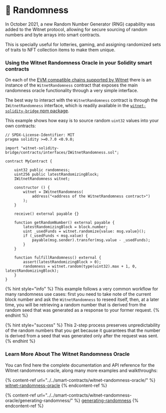 # 🎲 Randomness

In October 2021, a new Random Number Generator (RNG) capability was added to the Witnet protocol, allowing for secure sourcing of random numbers and byte arrays into smart contracts.

This is specially useful for lotteries, gaming, and assigning randomized sets of traits to NFT collection items to make them unique.

### Using the Witnet Randomness Oracle in your Solidity smart contracts

On each of the [EVM compatible chains supported by Witnet](../../smart-contracts/apis-and-http-get-post-oracle/contracts-addresses.md) there is an instance of the `WitnetRandomness` contract that exposes the main randomness oracle functionality through a very simple interface.

The best way to interact with the `WitnetRandomness` contract is through the `IWitnetRandomness` interface, which is readily available in the [`witnet-solidity-bridge` npm package](https://www.npmjs.com/package/witnet-solidity-bridge).

This example shows how easy is to source random `uint32` values into your own contracts:

```solidity
// SPDX-License-Identifier: MIT
pragma solidity >=0.7.0 <0.9.0;

import "witnet-solidity-bridge/contracts/interfaces/IWitnetRandomness.sol";

contract MyContract {

    uint32 public randomness;
    uint256 public latestRandomizingBlock;
    IWitnetRandomness witnet;
    
    constructor () {
        witnet = IWitnetRandomness(
            address("<address of the WitnetRandomness contract>")
        );
    }
    
    receive() external payable {}

    function getRandomNumber() external payable {
        latestRandomizingBlock = block.number;
        uint _usedFunds = witnet.randomize{value: msg.value}();
        if (_usedFunds < msg.value) {
            payable(msg.sender).transfer(msg.value - _usedFunds);
        }
    }
    
    function fulfillRandomness() external {
        assert(latestRandomizingBlock > 0);
        randomness = witnet.random(type(uint32).max + 1, 0, latestRandomizingBlock);
    }    
}
```

{% hint style="info" %}
This example follows a very common workflow for many randomness use cases: first you need to take note of the current block number and ask the `WitnetRandomness` to reseed itself, then, at a later time, you will be retrieving a random number that is derived from the random seed that was generated as a response to your former request.
{% endhint %}

{% hint style="success" %}
This 2-step process preserves unpredictability of the random numbers that you get because it guarantees that the number is derived from a seed that was generated only after the request was sent.
{% endhint %}

### Learn More About The Witnet Randomness Oracle

You can find here the complete documentation and API reference for the Witnet randomness oracle, along many more examples and walkthroughs:

{% content-ref url="../../smart-contracts/witnet-randomness-oracle/" %}
[witnet-randomness-oracle](../../smart-contracts/witnet-randomness-oracle/)
{% endcontent-ref %}

{% content-ref url="../../smart-contracts/witnet-randomness-oracle/generating-randomness/" %}
[generating-randomness](../../smart-contracts/witnet-randomness-oracle/generating-randomness/)
{% endcontent-ref %}
